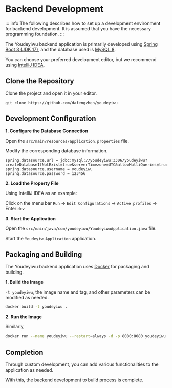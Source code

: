 # Backend Development

::: info
The following describes how to set up a development environment for backend development. It is assumed that you have the necessary programming foundation.
:::

The Youdeyiwu backend application is primarily developed using [Spring Boot 3 (JDK 17)](https://spring.io/projects/spring-boot), and the database used is [MySQL 8](https://www.mysql.com).

You can choose your preferred development editor, but we recommend using [IntelliJ IDEA](https://www.jetbrains.com/idea).

## Clone the Repository

Clone the project and open it in your editor.

```git
git clone https://github.com/dafengzhen/youdeyiwu
```

## Development Configuration

**1. Configure the Database Connection**

Open the ```src/main/resources/application.properties``` file.

Modify the corresponding database information.

```properties
spring.datasource.url = jdbc:mysql://youdeyiwu:3306/youdeyiwu?createDatabaseIfNotExist=true&serverTimezone=UTC&allowMultiQueries=true
spring.datasource.username = youdeyiwu
spring.datasource.password = 123456
```

**2. Load the Property File**

Using IntelliJ IDEA as an example:

Click on the menu bar ```Run``` -> ```Edit Configurations``` -> ```Active profiles``` -> Enter ```dev```

**3. Start the Application**

Open the ```src/main/java/com/youdeyiwu/YoudeyiwuApplication.java``` file.

Start the ```YoudeyiwuApplication``` application.

## Packaging and Building

The Youdeyiwu backend application uses [Docker](https://www.docker.com) for packaging and building.

**1. Build the Image**

```-t youdeyiwu```, the image name and tag, and other parameters can be modified as needed.

```sh
docker build -t youdeyiwu .
```

**2. Run the Image**

Similarly,

```sh
docker run --name youdeyiwu --restart=always -d -p 8080:8080 youdeyiwu
```

## Completion

Through custom development, you can add various functionalities to the application as needed.

With this, the backend development to build process is complete.

